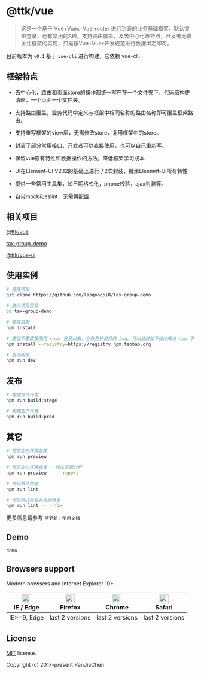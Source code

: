 # @ttk/vue

> 这是一个基于 Vue+Vuex+Vue-router 进行封装的业务基础框架，默认提供登录，还有常用的API。支持路由覆盖，及去中心化等特点，开发者无需关注框架的实现，只需按Vue+Vuex开发规范进行数据绑定即可。
> 

目前版本为 `v0.1` 基于 `vue-cli` 进行构建，它依赖 vue-cli.

## 框架特点
- 去中心化，路由和页面store的操作都统一写在在一个文件夹下，代码结构更清晰，一个页面一个文件夹。

- 支持路由覆盖，业务代码中定义与框架中相同名称的路由名称即可覆盖框架路由。

- 支持重写框架的view层，无需修改store，复用框架中的store。

- 封装了部分常用接口，开发者可以直接使用，也可以自己重新写。

- 保留vue原有特性和数据操作的方法，降低框架学习成本

- UI在Element-UI V2.12的基础上进行了2次封装，继承Eleemnt-UI所有特性

- 提供一些常用工具集，如日期格式化，phone校验，ajax封装等。

- 自带mock和eslint，无需再配置
  

## 相关项目

[@ttk/vue](https://github.com/fx-mobile/@ttk/vue)

[tax-group-demo](https://github.com/fx-mobile/tax-group-demo)

[@ttk/vue-ui](https://github.com/fx-mobile/vue-ui)


## 使用实例

```bash
# 克隆项目
git clone https://github.com/laogong5i0/tax-group-demo

# 进入项目目录
cd tax-group-demo

# 安装依赖
npm install

# 建议不要直接使用 cnpm 安装以来，会有各种诡异的 bug。可以通过如下操作解决 npm 下载速度慢的问题
npm install --registry=https://registry.npm.taobao.org

# 启动服务
npm run dev
```

## 发布

```bash
# 构建测试环境
npm run build:stage

# 构建生产环境
npm run build:prod
```

## 其它

```bash
# 预览发布环境效果
npm run preview

# 预览发布环境效果 + 静态资源分析
npm run preview -- --report

# 代码格式检查
npm run lint

# 代码格式检查并自动修复
npm run lint -- --fix
```

更多信息请参考 `待更新：使用文档`

## Demo

`demo`

## Browsers support

Modern browsers and Internet Explorer 10+.

| [<img src="https://raw.githubusercontent.com/alrra/browser-logos/master/src/edge/edge_48x48.png" alt="IE / Edge" width="24px" height="24px" />](http://godban.github.io/browsers-support-badges/)</br>IE / Edge | [<img src="https://raw.githubusercontent.com/alrra/browser-logos/master/src/firefox/firefox_48x48.png" alt="Firefox" width="24px" height="24px" />](http://godban.github.io/browsers-support-badges/)</br>Firefox | [<img src="https://raw.githubusercontent.com/alrra/browser-logos/master/src/chrome/chrome_48x48.png" alt="Chrome" width="24px" height="24px" />](http://godban.github.io/browsers-support-badges/)</br>Chrome | [<img src="https://raw.githubusercontent.com/alrra/browser-logos/master/src/safari/safari_48x48.png" alt="Safari" width="24px" height="24px" />](http://godban.github.io/browsers-support-badges/)</br>Safari |
| --------- | --------- | --------- | --------- |
| IE>=9, Edge| last 2 versions| last 2 versions| last 2 versions

## License

[MIT](https://github.com/fx-mobile/tax-group-demo/blob/master/LICENSE) license.

Copyright (c) 2017-present PanJiaChen
